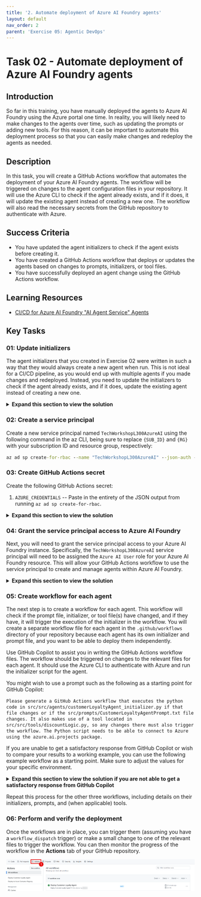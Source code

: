 ```yaml
---
title: '2. Automate deployment of Azure AI Foundry agents'
layout: default
nav_order: 2
parent: 'Exercise 05: Agentic DevOps'
---
```


# Task 02 - Automate deployment of Azure AI Foundry agents

## Introduction

So far in this training, you have manually deployed the agents to Azure AI Foundry using the Azure portal one time. In reality, you will likely need to make changes to the agents over time, such as updating the prompts or adding new tools. For this reason, it can be important to automate this deployment process so that you can easily make changes and redeploy the agents as needed.

## Description

In this task, you will create a GitHub Actions workflow that automates the deployment of your Azure AI Foundry agents. The workflow will be triggered on changes to the agent configuration files in your repository. It will use the Azure CLI to check if the agent already exists, and if it does, it will update the existing agent instead of creating a new one. The workflow will also read the necessary secrets from the GitHub repository to authenticate with Azure.

## Success Criteria

- You have updated the agent initializers to check if the agent exists before creating it.
- You have created a GitHub Actions workflow that deploys or updates the agents based on changes to prompts, initializers, or tool files.
- You have successfully deployed an agent change using the GitHub Actions workflow.

## Learning Resources

- [CI/CD for Azure AI Foundry "AI Agent Service" Agents](https://learn.microsoft.com/answers/questions/2279558/ci-cd-for-azure-ai-foundry-ai-agent-service-agents)

## Key Tasks

### 01: Update initializers

The agent initializers that you created in Exercise 02 were written in such a way that they would always create a new agent when run. This is not ideal for a CI/CD pipeline, as you would end up with multiple agents if you made changes and redeployed. Instead, you need to update the initializers to check if the agent already exists, and if it does, update the existing agent instead of creating a new one.

<details markdown="block">
<summary><strong>Expand this section to view the solution</strong></summary>

Begin by opening the `shopperAgent_initializer.py` file in the `src/src/agents` directory. The relevant section of the file is shown below:

```python
with project_client:
    agent = project_client.agents.create_agent(
        model=os.environ["AZURE_AI_AGENT_MODEL_DEPLOYMENT_NAME"],  # Model deployment name
        name="Cora",  # Name of the agent
        instructions=CORA_PROMPT,  # Instructions for the agent
        # toolset=toolset
    )
    print(f"Created agent, ID: {agent.id}")
```

This code calls `project_client.agents.create_agent`, which will always create a new agent with a new Agent ID. Instead, you will retrieve the appropriate agent ID from the `.env` file. Add the following code below the `project_endpoint = os.environ["AZURE_AI_AGENT_ENDPOINT"]` line:

```python
agent_id = os.environ["cora"]
```

Then, if the agent ID variable is set, you will call `project_client.agents.get_agent` to retrieve the existing agent. If the agent ID variable is not set, you will create a new agent as before. Update the code inside the `with project_client:` block to look like this:

```python
with project_client:
    agent_exists = False
    if agent_id:
        # Check if agent exists.
        agent = project_client.agents.get_agent(agent_id)
        print(f"Retrieved existing agent, ID: {agent.id}")
        agent_exists = True
    
    if agent_exists:
        agent = project_client.agents.update_agent(
            agent_id=agent.id,
            model=os.environ["AZURE_AI_AGENT_MODEL_DEPLOYMENT_NAME"],  # Model deployment name
            name="Cora",  # Name of the agent
            instructions=CORA_PROMPT,  # Updated instructions for the agent
            # toolset=toolset
        )
        print(f"Updated agent, ID: {agent.id}")
    else:
        agent = project_client.agents.create_agent(
            model=os.environ["AZURE_AI_AGENT_MODEL_DEPLOYMENT_NAME"],  # Model deployment name
            name="Cora",  # Name of the agent
            instructions=CORA_PROMPT,  # Instructions for the agent
            # toolset=toolset
        )
        print(f"Created agent, ID: {agent.id}")
```

This block checks to see if an agent exists based on the ID from the `.env` file. If it does, it updates the agent using `project_client.agents.update_agent()`. If it does not exist, it creates a new agent as before.

Then, change the prompt in `src/prompts/ShopperAgentPrompt.txt` to add a new guideline or instruction. This will allow you to check that the update functionality is working as expected.

Repeat this process for the other three initializers: add an environment variable reference to retrieve the agent ID, check if the agent exists, and update it if it does.

</details>

### 02: Create a service principal

Create a new service principal named `TechWorkshopL300AzureAI` using the following command in the az CLI, being sure to replace `{SUB_ID}` and `{RG}` with your subscription ID and resource group, respectively:

```cmd
az ad sp create-for-rbac --name "TechWorkshopL300AzureAI" --json-auth --role contributor --scopes /subscriptions/{SUB_ID}/resourceGroups/{RG}
```

### 03: Create GitHub Actions secret

Create the following GitHub Actions secret:

  1. `AZURE_CREDENTIALS` -- Paste in the entirety of the JSON output from running `az ad sp create-for-rbac`.

<details markdown="block">
<summary><strong>Expand this section to view the solution</strong></summary>

To create a GitHub Actions secret, navigate to your forked GitHub repository and select the **Settings** menu. From there, navigate to **Secrets and variables** and select the **Actions** menu. You can then create new repository secrets.

![Create new repository secrets.](../../media/Solution/0501_GitHub4.png)

</details>

### 04: Grant the service principal access to Azure AI Foundry

Next, you will need to grant the service principal access to your Azure AI Foundry instance. Specifically, the `TechWorkshopL300AzureAI` service principal will need to be assigned the `Azure AI User` role for your Azure AI Foundry resource. This will allow your GitHub Actions workflow to use the service principal to create and manage agents within Azure AI Foundry.

<details markdown="block">
<summary><strong>Expand this section to view the solution</strong></summary>

Navigate to the [Azure portal](https://portal.azure.com/) and open your Azure AI Foundry resource.

![Select the Azure AI Foundry resource.](../../media/Solution/0502_FoundryPermissions1.png)

From there, navigate to **Access control (IAM)** from the left-hand menu. Select the **+ Add** button and then choose the **Add role assignment** option.

![Add a new role assignment.](../../media/Solution/0502_FoundryPermissions2.png)

In the **Role** dropdown, select the **Azure AI User** role. Then, select the **Members** tab.

![Assign the Azure AI User role to the service principal.](../../media/Solution/0502_FoundryPermissions3.png)

On the **Add role assignment** page, select the **User, group, or service principal** radio button and then select **+ Select members**. In the **Select members** pane, search for `TechWorkshopL300AzureAI` and select it from the list. After that, select the **Select** button at the bottom of the pane.

![Select the TechWorkshopL300AzureAI service principal.](../../media/Solution/0502_FoundryPermissions4.png)

Finally, select **Review + assign** twice to grant the Azure AI User role to your service principal.

</details>

### 05: Create workflow for each agent

The next step is to create a workflow for each agent. This workflow will check if the prompt file, initializer, or tool file(s) have changed, and if they have, it will trigger the execution of the initializer in the workflow. You will create a separate workflow file for each agent in the `.github/workflows` directory of your repository because each agent has its own initializer and prompt file, and you want to be able to deploy them independently.

Use GitHub Copilot to assist you in writing the GitHub Actions workflow files. The workflow should be triggered on changes to the relevant files for each agent. It should use the Azure CLI to authenticate with Azure and run the initializer script for the agent.

You might wish to use a prompt such as the following as a starting point for GitHub Copilot:

```plaintext
Please generate a GitHub Actions workflow that executes the python code in src/src/agents/customerLoyaltyAgent_initializer.py if that file changes or if the src/prompts/CustomerLoyaltyAgentPrompt.txt file changes. It also makes use of a tool located in src/src/tools/discountLogic.py, so any changes there must also trigger the workflow. The Python script needs to be able to connect to Azure using the azure.ai.projects package.
```

If you are unable to get a satisfactory response from GitHub Copilot or wish to compare your results to a working example, you can use the following example workflow as a starting point. Make sure to adjust the values for your specific environment.

<details markdown="block">
<summary><strong>Expand this section to view the solution if you are not able to get a satisfactory response from GitHub Copilot</strong></summary>

This example workflow is for the Customer Loyalty agent. You will need to create similar workflows for the other agents, adjusting the file paths and environment variables as needed.

```yaml
name: Deploy Customer Loyalty Agent

on:
  push:
    # Paths include the initializer, prompt, workflow, and any associated tools
    paths:
      - 'src/src/agents/customerLoyaltyAgent_initializer.py'
      - 'src/src/tools/discountLogic.py'
      - 'src/prompts/CustomerLoyaltyAgentPrompt.txt'
      - '.github/workflows/deploy-customer-loyalty-agent.yml'
  # Allows you to run this workflow manually from the Actions tab
  workflow_dispatch:

jobs:
  run-customer-loyalty-agent:
    runs-on: ubuntu-latest
    steps:
      - name: Checkout repository
        uses: actions/checkout@v4

      - name: Create .env file from secret
        run: 'echo "$ENV" > src/.env'
        shell: bash
        env:
          ENV: ${{ secrets.ENV }}

      - name: Set up Python
        uses: actions/setup-python@v5
        with:
          python-version: '3.12'

      - name: Install dependencies
        run: |
          python -m pip install --upgrade pip
          pip install -r src/requirements.txt

      - name: Login via Azure CLI
        uses: azure/login@v2.1.1
        with:
            creds: ${{ secrets.AZURE_CREDENTIALS }}

      - name: Run customer loyalty agent initializer
        run: |
          cd src/
          python src/agents/customerLoyaltyAgent_initializer.py
```

</details>

Repeat this process for the other three workflows, including details on their initializers, prompts, and (when applicable) tools.

### 06: Perform and verify the deployment

Once the workflows are in place, you can trigger them (assuming you have a `workflow_dispatch` trigger) or make a small change to one of the relevant files to trigger the workflow. You can then monitor the progress of the workflow in the **Actions** tab of your GitHub repository.

![Review a successful deployment.](../../media/Solution/0502_Actions1.png)
